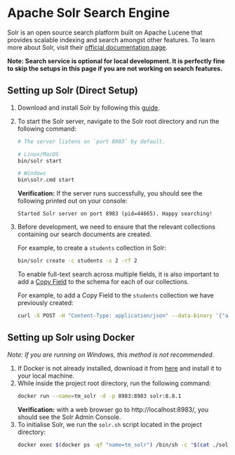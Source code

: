 
# Apache Solr Search Engine
Solr is an open source search platform built on Apache Lucene that provides scalable indexing and search amongst other features.
To learn more about Solr, visit their [official documentation page](https://solr.apache.org/guide/8_8/).

**Note: Search service is optional for local development. It is perfectly fine to skip the setups in this page if you are not working on search features.** 

## Setting up Solr (Direct Setup)

1. Download and install Solr by following this [guide](https://solr.apache.org/guide/8_8/installing-solr.html#installing-solr). 
1. To start the Solr server, navigate to the Solr root directory and run the following command:
   ```sh
   # The server listens on `port 8983` by default.
   
   # Linux/MacOS
   bin/solr start
   
   # Windows
   bin\solr.cmd start
   ```
   **Verification:** If the server runs successfully, you should see the following printed out on your console:
   ```
   Started Solr server on port 8983 (pid=44665). Happy searching!
   ```
1. Before development, we need to ensure that the relevant collections containing our search documents are created.
   
   For example, to create a `students` collection in Solr:
   ```sh
   bin/solr create -c students -s 2 -rf 2
   ```
   To enable full-text search across multiple fields, it is also important to add a [Copy Field](https://solr.apache.org/guide/8_8/copying-fields.html) to the schema for each of our collections.
   
   For example, to add a Copy Field to the `students` collection we have previously created:
   ```sh
   curl -X POST -H "Content-Type: application/json" --data-binary '{"add-copy-field": {"source": "*", "dest": "_text_"}}' localhost:8983/solr/students/schema
   ```

## Setting up Solr using Docker

*Note: If you are running on Windows, this method is not recommended.*

1. If Docker is not already installed, download it from [here](https://docs.docker.com/get-docker/) and install it to your local machine.
1. While inside the project root directory, run the following command:
   ```sh
   docker run --name=tm_solr -d -p 8983:8983 solr:8.8.1
   ```
   **Verification:** with a web browser go to http://localhost:8983/, you should see the Solr Admin Console.
1. To initialise Solr, we run the `solr.sh` script located in the project directory: 
   ```sh
   docker exec $(docker ps -qf "name=tm_solr") /bin/sh -c "$(cat ./solr.sh)"
   ```
